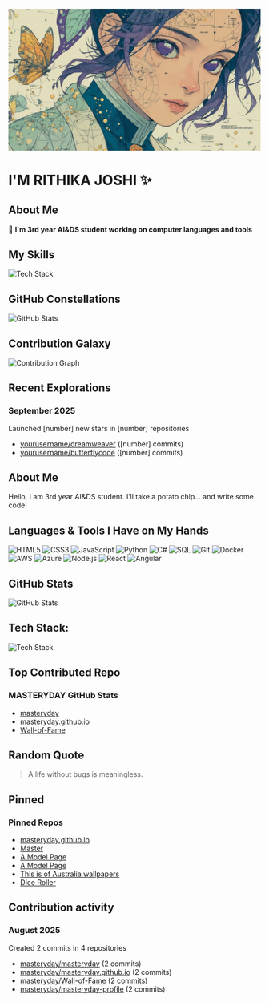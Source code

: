 ![Banner](https://github.com/rithikajoshi0-0/rrr/blob/main/shinobu.jpeg) <!-- Replace with your uploaded image URL, e.g., assets/banner.jpg -->

# I'M RITHIKA JOSHI ✨
## About Me
🌸 **I'm 3rd year AI&DS student working on computer languages and tools**


## My Skills
![Tech Stack](https://skillicons.dev/icons?i=html,css,js,react,python,git,docker,aws,azure,react,angular)

## GitHub Constellations
![GitHub Stats](https://github-readme-stats.vercel.app/api?username=rithikajoshi0-0&show_icons=true&theme=radical)  


  

## Contribution Galaxy
![Contribution Graph](https://ghchart.rshah.org/rithikajoshi0-0)

## Recent Explorations
### September 2025
Launched [number] new stars in [number] repositories  
- [yourusername/dreamweaver](https://github.com/rithikajoshi0-0/dreamweaver) ([number] commits)  
- [yourusername/butterflycode](https://github.com/rithikajoshi0-0/butterflycode) ([number] commits)
## About Me  

Hello, I am 3rd year AI&DS student.
I’ll take a potato chip… and write some code!



## Languages & Tools I Have on My Hands
![HTML5](https://img.shields.io/badge/HTML5-E34F26?style=for-the-badge&logo=html5&logoColor=white) ![CSS3](https://img.shields.io/badge/CSS3-1572B6?style=for-the-badge&logo=css3&logoColor=white) ![JavaScript](https://img.shields.io/badge/JavaScript-F7DF1E?style=for-the-badge&logo=javascript&logoColor=black) ![Python](https://img.shields.io/badge/Python-3776AB?style=for-the-badge&logo=python&logoColor=white) ![C#](https://img.shields.io/badge/C%23-239120?style=for-the-badge&logo=c-sharp&logoColor=white) ![SQL](https://img.shields.io/badge/SQL-4479A1?style=for-the-badge&logo=sql&logoColor=white) ![Git](https://img.shields.io/badge/Git-F05032?style=for-the-badge&logo=git&logoColor=white) ![Docker](https://img.shields.io/badge/Docker-2496ED?style=for-the-badge&logo=docker&logoColor=white) ![AWS](https://img.shields.io/badge/AWS-232F3E?style=for-the-badge&logo=amazon-aws&logoColor=white) ![Azure](https://img.shields.io/badge/Azure-0078D4?style=for-the-badge&logo=microsoft-azure&logoColor=white) ![Node.js](https://img.shields.io/badge/Node.js-339933?style=for-the-badge&logo=nodedotjs&logoColor=white) ![React](https://img.shields.io/badge/React-61DAFB?style=for-the-badge&logo=react&logoColor=black) ![Angular](https://img.shields.io/badge/Angular-DD0031?style=for-the-badge&logo=angular&logoColor=white)

## GitHub Stats
![GitHub Stats](https://github-readme-stats.vercel.app/api?username=yourusername&show_icons=true&theme=radical)  


## Tech Stack:
![Tech Stack](https://skillicons.dev/icons?i=html,css,js,python,csharp,sql,git,docker,aws,azure,node,react,angular)

## Top Contributed Repo
### MASTERYDAY GitHub Stats
- [masteryday](https://github.com/rithikajoshi0-0/masteryday)  
- [masteryday.github.io](https://github.com/rithikajoshi0-0/masteryday.github.io)  
- [Wall-of-Fame](https://github.com/rithikajoshi0-0/Wall-of-Fame)  

## Random Quote
> A life without bugs is meaningless.

## Pinned
### Pinned Repos
- [masteryday.github.io](https://github.com/yourusername/masteryday.github.io)  
- [Master](https://github.com/yourusername/master)  
- [A Model Page](https://github.com/rithikajoshi0-0/amodelpage)  
- [A Model Page](https://github.com/rithikajoshi0-0/amodelpage2)  
- [This is of Australia wallpapers](https://github.com/rithikajoshi0-0/australiawallpapers)  
- [Dice Roller](https://github.com/rithikajoshi0-0/diceroller)


## Contribution activity
### August 2025
Created 2 commits in 4 repositories  
- [masteryday/masteryday](https://github.com/rithikajoshi0-0/masteryday) (2 commits)  
- [masteryday/masteryday.github.io](https://github.com/rithikajoshi0-0/masteryday.github.io) (2 commits)  
- [masteryday/Wall-of-Fame](https://github.com/rithikajoshi0-0/Wall-of-Fame) (2 commits)  
- [masteryday/masteryday-profile](https://github.com/rithikajoshi0-0/masteryday-profile) (2 commits)

